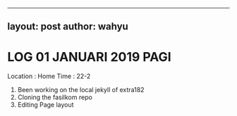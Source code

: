 
---
layout: post
author: wahyu
---

# LOG 01 JANUARI 2019 PAGI


Location : Home
Time : 22-2



1. Been working on the local jekyll of extra182
2. Cloning the fasilkom repo
3. Editing Page layout
